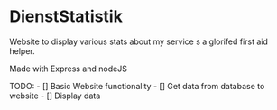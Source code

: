# DienstStatistik

Website to display various stats about my service s a glorifed first aid helper.

Made with Express and nodeJS

TODO:
    - [] Basic Website functionality
    - [] Get data from database to website
    - [] Display data
